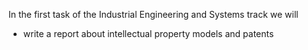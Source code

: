 In the first task of the Industrial Engineering and Systems track we will
- write a report about intellectual property models and patents
